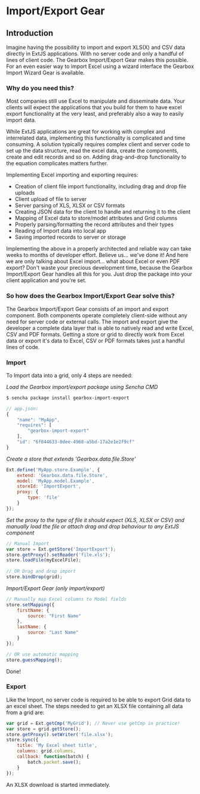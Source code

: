 Import/Export Gear
==================

Introduction
------------

Imagine having the possibility to import and export XLS(X) and CSV data directly in ExtJS applications. With no server code and only a handful of lines of client code. The Gearbox Import/Export Gear makes this possible. For an even easier way to import Excel using a wizard interface the Gearbox Import Wizard Gear is available.


### Why do you need this?

Most companies still use Excel to manipulate and disseminate data. Your clients will expect the applications that you build for them to have excel export functionality at the very least, and preferably also a way to easily import data.

While ExtJS applications are great for working with complex and interrelated data, implementing this functionality is complicated and time consuming. A solution typically requires complex client and server code to set up the data structure, read the excel data, create the components, create and edit records and so on. Adding drag-and-drop functionality to the equation complicates matters further.

Implementing Excel importing and exporting requires:

* Creation of client file import functionality, including drag and drop file uploads
* Client upload of file to server
* Server parsing of XLS, XLSX or CSV formats
* Creating JSON data for the client to handle and returning it to the client
* Mapping of Excel data to store/model attributes and Grid columns
* Properly parsing/formatting the record attributes and their types
* Reading of Import data into local app
* Saving imported records to server or storage

Implementing the above in a properly architected and reliable way can take weeks to months of developer effort. Believe us... we've done it! And here we are only talking about Excel import... what about Excel or even PDF export?
Don't waste your precious development time, because the Gearbox Import/Export Gear handles all this for you. Just drop the package into your client application and you're set.


### So how does the Gearbox Import/Export Gear solve this?

The Gearbox Import/Export Gear consists of an import and export component. Both components operate completely client-side without any need for server code or external calls.  The import and export give the developer a complete data layer that is able to natively read and write Excel, CSV and PDF formats. Getting a store or grid to directly work from Excel data or export it's data to Excel, CSV or PDF formats takes just a handful lines of code. 


### Import

To Import data into a grid, only 4 steps are needed:

*Load the Gearbox import/export package using Sencha CMD*

```bash
$ sencha package install gearbox-import-export
```

```javascript
// app.json:
{
    "name": "MyApp",
    "requires": [
        "gearbox-import-export"
    ],
    "id": "6f844633-8dee-4968-a5bd-17a2e1e2f9cf"
}
```

*Create a store that extends 'Gearbox.data.file.Store'*

```javascript
Ext.define('MyApp.store.Example', {
    extend: 'Gearbox.data.file.Store',
    model: 'MyApp.model.Example',
    storeId: 'ImportExport',
    proxy: {
        type: 'file'
    }
});
```

*Set the proxy to the type of file it should expect (XLS, XLSX or CSV) and manually load the file or attach drag and drop behaviour to any ExtJS component*

```javascript
// Manual Import
var store = Ext.getStore('ImportExport');
store.getProxy().setReader('file.xls');
store.loadFile(myExcelFile);
 
// OR Drag and drop import
store.bindDrop(grid);
```

*Import/Export Gear (only import/export)*

```javascript
// Manually map Excel columns to Model fields
store.setMapping({
    firstName: {
        source: "First Name"
    },
    lastName: {
        source: "Last Name"
    }
});
```
 
```javascript
// OR use automatic mapping
store.guessMapping();
```

Done!


### Export
Like the Import, no server code is required to be able to export Grid data to an excel sheet. The steps needed to get an XLSX file containing all data from a grid are:

```javascript
var grid = Ext.getCmp('MyGrid'); // Never use getCmp in practice!
var store = grid.getStore();
store.getProxy().setWriter('file.xlsx');
store.sync({
    title: 'My Excel sheet title',
    columns: grid.columns,
    callback: function(batch) {
        batch.packet.save();
    }
});
```

An XLSX download is started immediately.
